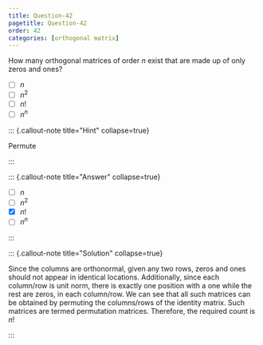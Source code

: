 ```yaml
---
title: Question-42
pagetitle: Question-42
order: 42
categories: [orthogonal matrix]
---
```


How many orthogonal matrices of order $\displaystyle n$ exist that are made up of only zeros and ones?

- [ ] $n$
- [ ] $n^2$
- [ ] $n!$
- [ ] $n^n$

::: {.callout-note title="Hint" collapse=true}

Permute

:::

::: {.callout-note title="Answer" collapse=true}

- [ ] $n$
- [ ] $n^2$
- [x] $n!$
- [ ] $n^n$

:::

::: {.callout-note title="Solution" collapse=true}

Since the columns are orthonormal, given any two rows, zeros and ones should not appear in identical locations. Additionally, since each column/row is unit norm, there is exactly one position with a one while the rest are zeros, in each column/row. We can see that all such matrices can be obtained by permuting the columns/rows of the identity matrix. Such matrices are termed permutation matrices. Therefore, the required count is $\displaystyle n!$

:::
